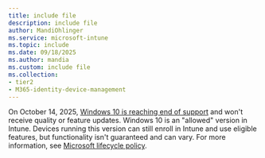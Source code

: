 ```yaml
---
title: include file
description: include file
author: MandiOhlinger
ms.service: microsoft-intune
ms.topic: include
ms.date: 09/18/2025
ms.author: mandia
ms.custom: include file
ms.collection:
- tier2
- M365-identity-device-management
---
```


On October 14, 2025, [Windows 10 is reaching end of support](/lifecycle/announcements/windows-10-end-of-support) and won't receive quality or feature updates. Windows 10 is an "allowed" version in Intune. Devices running this version can still enroll in Intune and use eligible features, but functionality isn't guaranteed and can vary. For more information, see [Microsoft lifecycle policy](/lifecycle).
